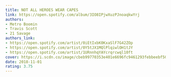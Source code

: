 ```yaml
---
title: NOT ALL HEROES WEAR CAPES
link: https://open.spotify.com/album/3IO8IPjwXuzPJnoaqkwYrj
authors:
- Metro Boomin
- Travis Scott
- 21 Savage
authors_link:
- https://open.spotify.com/artist/0iEtIxbK0KxaSlF7G42ZOp
- https://open.spotify.com/artist/0Y5tJX1MQlPlqiwlOH1tJY
- https://open.spotify.com/artist/1URnnhqYAYcrqrcwql10ft
cover: https://i.scdn.co/image/cbeb99770353e401e6696fc9461293febbeebf50
date: 2018-11-01
rating: 3.75
---
```

